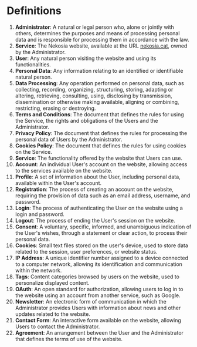 [//]: # (Title: Definitions - Nekosia API Docs)
[//]: # (Description: Comprehensive definitions for Nekosia API documentation, covering key terms and concepts used in the service.)
[//]: # (Tags: definitions, Nekosia, API, documentation, Nekosia definitions, Nekosia API terms, Nekosia documentation glossary, API terminology, service definitions, user terms, data processing)
[//]: # (Canonical: definitions)
[//]: # (Creation date: 2024-07-29)
[//]: # (Last update: 2024-07-29)
[//]: # (Contributors: Sefinek)

# Definitions

1. **Administrator**: A natural or legal person who, alone or jointly with others, determines the purposes and means of processing personal data and is responsible for processing them in accordance with the law.
2. **Service**: The Nekosia website, available at the URL [nekosia.cat](https://nekosia.cat), owned by the Administrator.
3. **User**: Any natural person visiting the website and using its functionalities.
4. **Personal Data**: Any information relating to an identified or identifiable natural person.
5. **Data Processing**: Any operation performed on personal data, such as collecting, recording, organizing, structuring, storing, adapting or altering, retrieving, consulting, using, disclosing by transmission, dissemination or otherwise making available, aligning or combining, restricting, erasing or destroying.
6. **Terms and Conditions**: The document that defines the rules for using the Service, the rights and obligations of the Users and the Administrator.
7. **Privacy Policy**: The document that defines the rules for processing the personal data of Users by the Administrator.
8. **Cookies Policy**: The document that defines the rules for using cookies on the Service.
9. **Service**: The functionality offered by the website that Users can use.
10. **Account**: An individual User's account on the website, allowing access to the services available on the website.
11. **Profile**: A set of information about the User, including personal data, available within the User's account.
12. **Registration**: The process of creating an account on the website, requiring the provision of data such as an email address, username, and password.
13. **Login**: The process of authenticating the User on the website using a login and password.
14. **Logout**: The process of ending the User's session on the website.
15. **Consent**: A voluntary, specific, informed, and unambiguous indication of the User's wishes, through a statement or clear action, to process their personal data.
16. **Cookies**: Small text files stored on the user's device, used to store data related to the session, user preferences, or website status.
17. **IP Address**: A unique identifier number assigned to a device connected to a computer network, allowing its identification and communication within the network.
18. **Tags**: Content categories browsed by users on the website, used to personalize displayed content.
19. **OAuth**: An open standard for authorization, allowing users to log in to the website using an account from another service, such as Google.
20. **Newsletter**: An electronic form of communication in which the Administrator provides Users with information about news and other updates related to the website.
21. **Contact Form**: An interactive form available on the website, allowing Users to contact the Administrator.
22. **Agreement**: An arrangement between the User and the Administrator that defines the terms of use of the website.
